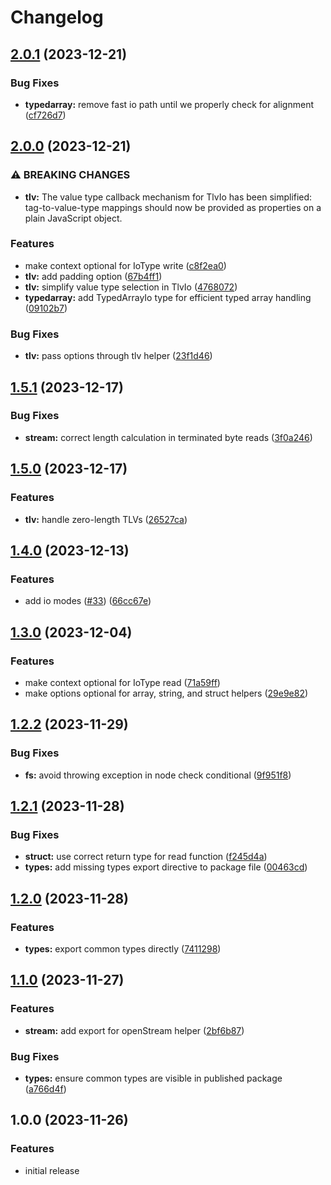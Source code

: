 # Changelog

## [2.0.1](https://github.com/wowserhq/io/compare/v2.0.0...v2.0.1) (2023-12-21)


### Bug Fixes

* **typedarray:** remove fast io path until we properly check for alignment ([cf726d7](https://github.com/wowserhq/io/commit/cf726d705707c5da3978b914816cad77b006741a))

## [2.0.0](https://github.com/wowserhq/io/compare/v1.5.1...v2.0.0) (2023-12-21)


### ⚠ BREAKING CHANGES

* **tlv:** The value type callback mechanism for TlvIo has been simplified: tag-to-value-type mappings should now be provided as properties on a plain JavaScript object.

### Features

* make context optional for IoType write ([c8f2ea0](https://github.com/wowserhq/io/commit/c8f2ea07213e80c2e535d1ea2fc31c973ea791b8))
* **tlv:** add padding option ([67b4ff1](https://github.com/wowserhq/io/commit/67b4ff1f3a73ad894f7db9b4b866d2f88907ebc3))
* **tlv:** simplify value type selection in TlvIo ([4768072](https://github.com/wowserhq/io/commit/47680721c3d92ddf04f78539daf541ff7c060b11))
* **typedarray:** add TypedArrayIo type for efficient typed array handling ([09102b7](https://github.com/wowserhq/io/commit/09102b700271e80ba24711650914c37660c6f331))


### Bug Fixes

* **tlv:** pass options through tlv helper ([23f1d46](https://github.com/wowserhq/io/commit/23f1d4637121471a538aad37ef1a6c469cd561bc))

## [1.5.1](https://github.com/wowserhq/io/compare/v1.5.0...v1.5.1) (2023-12-17)


### Bug Fixes

* **stream:** correct length calculation in terminated byte reads ([3f0a246](https://github.com/wowserhq/io/commit/3f0a246987e3f076ee84ca23193e7a49e54a06fc))

## [1.5.0](https://github.com/wowserhq/io/compare/v1.4.0...v1.5.0) (2023-12-17)


### Features

* **tlv:** handle zero-length TLVs ([26527ca](https://github.com/wowserhq/io/commit/26527ca8cdaf0af661e4002238714b2c18e1db0b))

## [1.4.0](https://github.com/wowserhq/io/compare/v1.3.0...v1.4.0) (2023-12-13)


### Features

* add io modes ([#33](https://github.com/wowserhq/io/issues/33)) ([66cc67e](https://github.com/wowserhq/io/commit/66cc67e4ffe495b1254410ee2ab3cbec8bb20e22))

## [1.3.0](https://github.com/wowserhq/io/compare/v1.2.2...v1.3.0) (2023-12-04)


### Features

* make context optional for IoType read ([71a59ff](https://github.com/wowserhq/io/commit/71a59ffb15f49e58706ceb86e71a1b3907ecc183))
* make options optional for array, string, and struct helpers ([29e9e82](https://github.com/wowserhq/io/commit/29e9e82bda3ebae7ba96f6d16b6718c18d52119d))

## [1.2.2](https://github.com/wowserhq/io/compare/v1.2.1...v1.2.2) (2023-11-29)


### Bug Fixes

* **fs:** avoid throwing exception in node check conditional ([9f951f8](https://github.com/wowserhq/io/commit/9f951f87567c20e5240b062bf4c4e891750ebb42))

## [1.2.1](https://github.com/wowserhq/io/compare/v1.2.0...v1.2.1) (2023-11-28)


### Bug Fixes

* **struct:** use correct return type for read function ([f245d4a](https://github.com/wowserhq/io/commit/f245d4abacf6a48f2bc79c21674d63b7309744e2))
* **types:** add missing types export directive to package file ([00463cd](https://github.com/wowserhq/io/commit/00463cdccbe058a77c9d18401f464cbdc1844152))

## [1.2.0](https://github.com/wowserhq/io/compare/v1.1.0...v1.2.0) (2023-11-28)


### Features

* **types:** export common types directly ([7411298](https://github.com/wowserhq/io/commit/7411298d700c90ee3345657872d479c741964164))

## [1.1.0](https://github.com/wowserhq/io/compare/v1.0.0...v1.1.0) (2023-11-27)


### Features

* **stream:** add export for openStream helper ([2bf6b87](https://github.com/wowserhq/io/commit/2bf6b87fe2e5ed06dc46ba94d09448965f0313b5))


### Bug Fixes

* **types:** ensure common types are visible in published package ([a766d4f](https://github.com/wowserhq/io/commit/a766d4fc46eb64d21dc9a9f421cc4316ddac6677))

## 1.0.0 (2023-11-26)

### Features

* initial release

